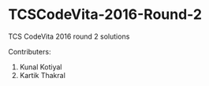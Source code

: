 # TCSCodeVita-2016-Round-2
TCS CodeVita 2016 round 2 solutions

Contributers:
1. Kunal Kotiyal
2. Kartik Thakral
